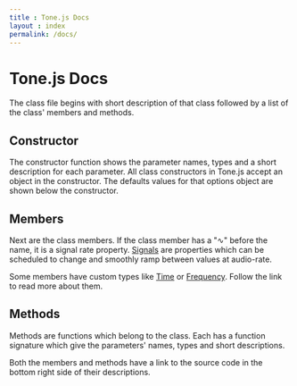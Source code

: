 ```yaml
---
title : Tone.js Docs
layout : index
permalink: /docs/
---
```


# Tone.js Docs

The class file begins with short description of that class followed by a list of the class' members and methods.

## Constructor

The constructor function shows the parameter names, types and a short description for each parameter. All class constructors in Tone.js accept an object in the constructor. The defaults values for that options object are shown below the constructor.

## Members

Next are the class members. If the class member has a "<span class="orange">&#8767;</span>" before the name, it is a signal rate property. [Signals](https://github.com/Tonejs/Tone.js/wiki/Signals) are properties which can be scheduled to change and smoothly ramp between values at audio-rate.

Some members have custom types like [Time]({{site.data.version}}/Type#time) or [Frequency]({{site.data.version}}/Type#frequency). Follow the link to read more about them.

## Methods

Methods are functions which belong to the class. Each has a function signature which give the parameters' names, types and short descriptions.

Both the members and methods have a link to the source code in the bottom right side of their descriptions.

<script>
	// check if there's a hash, to forward from previous doc versions
	var hash = window.location.hash
	if (hash !== ""){
		// test if it's a class and property
		var match = hash.match(/#(\w+)\.(\w+)/)
		if (match){
			window.location = match[1] + '#' + match[2].toLowerCase()
		} else {
			//just a class
			window.location = window.location.pathname + hash.substr(1)
		}
	}
</script>
